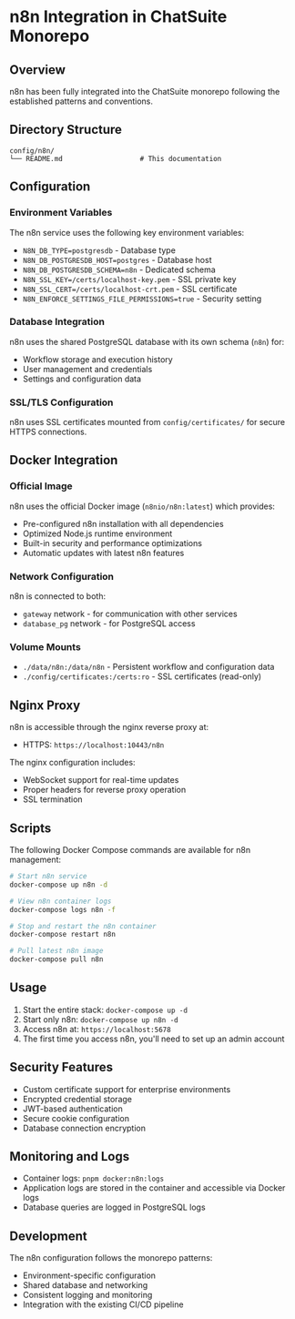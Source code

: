 # n8n Integration in ChatSuite Monorepo

## Overview

n8n has been fully integrated into the ChatSuite monorepo following the established patterns and conventions.

## Directory Structure

```
config/n8n/
└── README.md                   # This documentation
```

## Configuration

### Environment Variables

The n8n service uses the following key environment variables:
- `N8N_DB_TYPE=postgresdb` - Database type
- `N8N_DB_POSTGRESDB_HOST=postgres` - Database host
- `N8N_DB_POSTGRESDB_SCHEMA=n8n` - Dedicated schema
- `N8N_SSL_KEY=/certs/localhost-key.pem` - SSL private key
- `N8N_SSL_CERT=/certs/localhost-crt.pem` - SSL certificate
- `N8N_ENFORCE_SETTINGS_FILE_PERMISSIONS=true` - Security setting

### Database Integration
n8n uses the shared PostgreSQL database with its own schema (`n8n`) for:
- Workflow storage and execution history
- User management and credentials
- Settings and configuration data

### SSL/TLS Configuration
n8n uses SSL certificates mounted from `config/certificates/` for secure HTTPS connections.

## Docker Integration

### Official Image
n8n uses the official Docker image (`n8nio/n8n:latest`) which provides:
- Pre-configured n8n installation with all dependencies
- Optimized Node.js runtime environment
- Built-in security and performance optimizations
- Automatic updates with latest n8n features

### Network Configuration
n8n is connected to both:
- `gateway` network - for communication with other services
- `database_pg` network - for PostgreSQL access

### Volume Mounts
- `./data/n8n:/data/n8n` - Persistent workflow and configuration data
- `./config/certificates:/certs:ro` - SSL certificates (read-only)

## Nginx Proxy

n8n is accessible through the nginx reverse proxy at:
- HTTPS: `https://localhost:10443/n8n`

The nginx configuration includes:
- WebSocket support for real-time updates
- Proper headers for reverse proxy operation
- SSL termination

## Scripts

The following Docker Compose commands are available for n8n management:

```bash
# Start n8n service
docker-compose up n8n -d

# View n8n container logs
docker-compose logs n8n -f

# Stop and restart the n8n container
docker-compose restart n8n

# Pull latest n8n image
docker-compose pull n8n
```

## Usage

1. Start the entire stack: `docker-compose up -d`
2. Start only n8n: `docker-compose up n8n -d`
3. Access n8n at: `https://localhost:5678`
4. The first time you access n8n, you'll need to set up an admin account

## Security Features

- Custom certificate support for enterprise environments
- Encrypted credential storage
- JWT-based authentication
- Secure cookie configuration
- Database connection encryption

## Monitoring and Logs

- Container logs: `pnpm docker:n8n:logs`
- Application logs are stored in the container and accessible via Docker logs
- Database queries are logged in PostgreSQL logs

## Development

The n8n configuration follows the monorepo patterns:
- Environment-specific configuration
- Shared database and networking
- Consistent logging and monitoring
- Integration with the existing CI/CD pipeline
